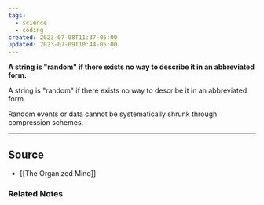 ```yaml
---
tags:
  - science
  - coding
created: 2023-07-08T11:37-05:00
updated: 2023-07-09T10:44-05:00
---
```

**A string is "random" if there exists no way to describe it in an abbreviated form.**

A string is "random" if there exists no way to describe it in an abbreviated form.

Random events or data cannot be systematically shrunk through compression schemes.

---

## Source
- [[The Organized Mind]]

### Related Notes